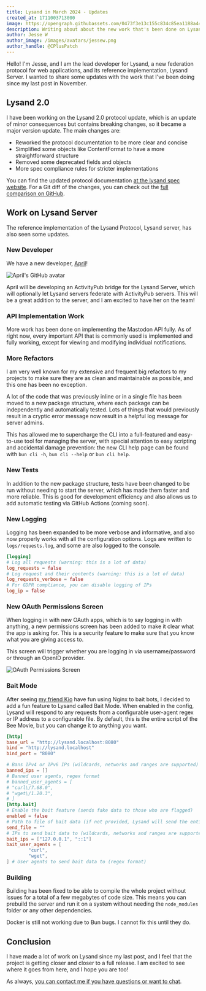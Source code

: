 ```yaml
---
title: Lysand in March 2024 - Updates
created_at: 1711003713000
image: https://opengraph.githubassets.com/0473f3e13c155c834c85ea1188a44fc1191a12fc96220b0acf1301002b15f462/CPlusPatch/lysand
description: Writing about about the new work that's been done on Lysand since my November post
author: Jesse W
author_image: /images/avatars/jessew.png
author_handle: @CPlusPatch
---
```


Hello! I'm Jesse, and I am the lead developer for Lysand, a new federation protocol for web applications, and its reference implementation, Lysand Server. I wanted to share some updates with the work that I've been doing since my last post in November.

## Lysand 2.0

I have been working on the Lysand 2.0 protocol update, which is an update of minor consequences but contains breaking changes, so it became a major version update. The main changes are:
- Reworked the protocol documentation to be more clear and concise
- Simplified some objects like ContentFormat to have a more straightforward structure
- Removed some deprecated fields and objects
- More spec compliance rules for stricter implementations

You can find the updated protocol documentation [at the lysand spec website](https://versia.pub). For a Git diff of the changes, you can check out the [full comparison on GitHub](https://github.com/versia-pub/docs/compare/158ec6e...f11d51c).

## Work on Lysand Server

The reference implementation of the Lysand Protocol, Lysand server, has also seen some updates.

### New Developer

We have a new developer, [April](https://github.com/cutestnekoaqua)!

![April's GitHub avatar](https://avatars.githubusercontent.com/u/30842467)

April will be developing an ActivityPub bridge for the Lysand Server, which will optionally let Lysand servers federate with ActivityPub servers. This will be a great addition to the server, and I am excited to have her on the team!

### API Implementation Work

More work has been done on implementing the Mastodon API fully. As of right now, every important API that is commonly used is implemented and fully working, except for viewing and modifying individual notifications.

### More Refactors

I am very well known for my extensive and frequent big refactors to my projects to make sure they are as clean and maintainable as possible, and this one has been no exception.

A lot of the code that was previously inline or in a single file has been moved to a new package structure, where each package can be independently and automatically tested. Lots of things that would previously result in a cryptic error message now result in a helpful log message for server admins.

This has allowed me to supercharge the CLI into a full-featured and easy-to-use tool for managing the server, with special attention to easy scripting and accidental damage prevention: the new CLI help page can be found with `bun cli -h`, `bun cli --help` or `bun cli help`.

### New Tests

In addition to the new package structure, tests have been changed to be run without needing to start the server, which has made them faster and more reliable. This is good for development efficiency and also allows us to add automatic testing via GitHub Actions (coming soon).

### New Logging

Logging has been expanded to be more verbose and informative, and also now properly works with all the configuration options. Logs are written to `logs/requests.log`, and some are also logged to the console.

```toml
[logging]
# Log all requests (warning: this is a lot of data)
log_requests = false
# Log request and their contents (warning: this is a lot of data)
log_requests_verbose = false
# For GDPR compliance, you can disable logging of IPs
log_ip = false
```

### New OAuth Permissions Screen

When logging in with new OAuth apps, which is to say logging in with anything, a new permissions screen has been added to make it clear what the app is asking for. This is a security feature to make sure that you know what you are giving access to.

This screen will trigger whether you are logging in via username/password or through an OpenID provider.

![OAuth Permissions Screen](https://raw.githubusercontent.com/versia-pub/server/af354a5fb88278a6ee53b17f66060496ead57574/assets/redirect.webp)

### Bait Mode

After seeing [my friend Kio](https://kio.moe) have fun using Nginx to bait bots, I decided to add a fun feature to Lysand called Bait Mode. When enabled in the config, Lysand will respond to any requests from a configurable user-agent regex or IP address to a configurable file. By default, this is the entire script of the Bee Movie, but you can change it to anything you want.

```toml
[http]
base_url = "http://lysand.localhost:8080"
bind = "http://lysand.localhost"
bind_port = "8080"

# Bans IPv4 or IPv6 IPs (wildcards, networks and ranges are supported)
banned_ips = []
# Banned user agents, regex format
# banned_user_agents = [
# "curl\/7.68.0",
# "wget\/1.20.3",
# ]
[http.bait]
# Enable the bait feature (sends fake data to those who are flagged)
enabled = false
# Path to file of bait data (if not provided, Lysand will send the entire Bee Movie script)
send_file = ""
# IPs to send bait data to (wildcards, networks and ranges are supported)
bait_ips = ["127.0.0.1", "::1"]
bait_user_agents = [
        "curl",
        "wget",
] # User agents to send bait data to (regex format)
```

### Building

Building has been fixed to be able to compile the whole project without issues for a total of a few megabytes of code size. This means you can prebuild the server and run it on a system without needing the `node_modules` folder or any other dependencies.

Docker is still not working due to Bun bugs. I cannot fix this until they do.

## Conclusion

I have made a lot of work on Lysand since my last post, and I feel that the project is getting closer and closer to a full release. I am excited to see where it goes from here, and I hope you are too!

As always, [you can contact me if you have questions or want to chat](/contact).